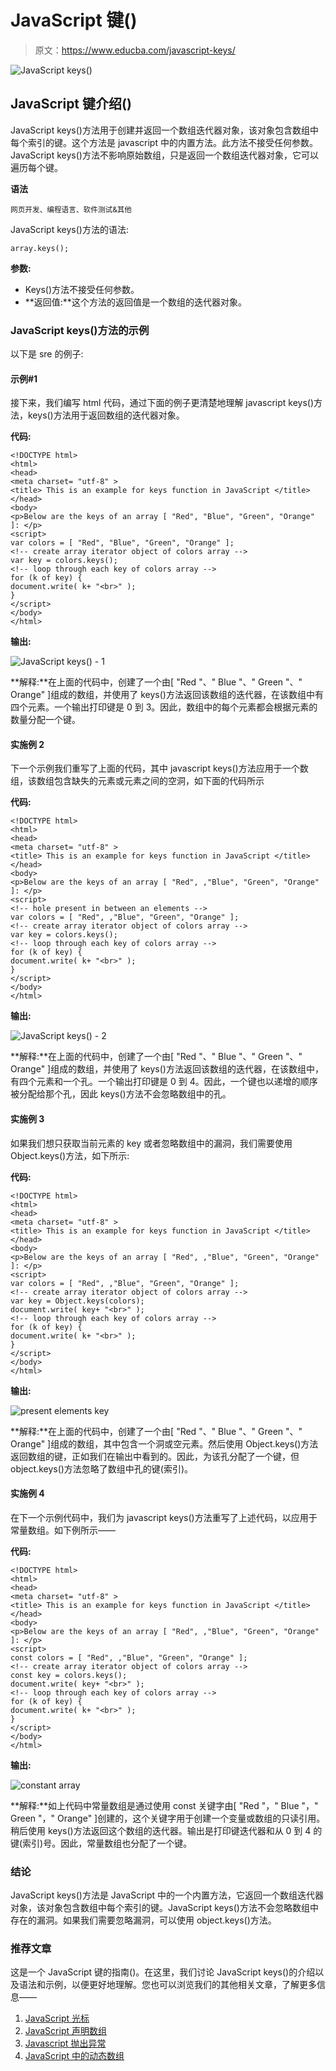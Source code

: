 # JavaScript 键()

> 原文：<https://www.educba.com/javascript-keys/>

![JavaScript keys()](img/4d8ec9d6c5a6a5a9f9d576cb3dda3d3b.png)



## JavaScript 键介绍()

JavaScript keys()方法用于创建并返回一个数组迭代器对象，该对象包含数组中每个索引的键。这个方法是 javascript 中的内置方法。此方法不接受任何参数。JavaScript keys()方法不影响原始数组，只是返回一个数组迭代器对象，它可以遍历每个键。

**语法**

<small>网页开发、编程语言、软件测试&其他</small>

JavaScript keys()方法的语法:

```
array.keys();
```

**参数:**

*   Keys()方法不接受任何参数。
*   **返回值:**这个方法的返回值是一个数组的迭代器对象。

### JavaScript keys()方法的示例

以下是 sre 的例子:

#### 示例#1

接下来，我们编写 html 代码，通过下面的例子更清楚地理解 javascript keys()方法，keys()方法用于返回数组的迭代器对象。

**代码:**

```
<!DOCTYPE html>
<html>
<head>
<meta charset= "utf-8" >
<title> This is an example for keys function in JavaScript </title>
</head>
<body>
<p>Below are the keys of an array [ "Red", "Blue", "Green", "Orange" ]: </p>
<script>
var colors = [ "Red", "Blue", "Green", "Orange" ];
<!-- create array iterator object of colors array -->
var key = colors.keys();
<!-- loop through each key of colors array -->
for (k of key) {
document.write( k+ "<br>" );
}
</script>
</body>
</html>
```

**输出:**

![JavaScript keys() - 1](img/fc396d6b78c1da859c2d0fd0193c2fb0.png)



**解释:**在上面的代码中，创建了一个由[ "Red "、" Blue "、" Green "、" Orange" ]组成的数组，并使用了 keys()方法返回该数组的迭代器，在该数组中有四个元素。一个输出打印键是 0 到 3。因此，数组中的每个元素都会根据元素的数量分配一个键。

#### 实施例 2

下一个示例我们重写了上面的代码，其中 javascript keys()方法应用于一个数组，该数组包含缺失的元素或元素之间的空洞，如下面的代码所示

**代码:**

```
<!DOCTYPE html>
<html>
<head>
<meta charset= "utf-8" >
<title> This is an example for keys function in JavaScript </title>
</head>
<body>
<p>Below are the keys of an array [ "Red", ,"Blue", "Green", "Orange" ]: </p>
<script>
<!-- hole present in between an elements -->
var colors = [ "Red", ,"Blue", "Green", "Orange" ];
<!-- create array iterator object of colors array -->
var key = colors.keys();
<!-- loop through each key of colors array -->
for (k of key) {
document.write( k+ "<br>" );
}
</script>
</body>
</html>
```

**输出:**

![JavaScript keys() - 2](img/16ba70b7f5ffc4966afc820a939b6490.png)



**解释:**在上面的代码中，创建了一个由[ "Red "、" Blue "、" Green "、" Orange" ]组成的数组，并使用了 keys()方法返回该数组的迭代器，在该数组中，有四个元素和一个孔。一个输出打印键是 0 到 4。因此，一个键也以递增的顺序被分配给那个孔，因此 keys()方法不会忽略数组中的孔。

#### 实施例 3

如果我们想只获取当前元素的 key 或者忽略数组中的漏洞，我们需要使用 Object.keys()方法，如下所示:

**代码:**

```
<!DOCTYPE html>
<html>
<head>
<meta charset= "utf-8" >
<title> This is an example for keys function in JavaScript </title>
</head>
<body>
<p>Below are the keys of an array [ "Red", ,"Blue", "Green", "Orange" ]: </p>
<script>
var colors = [ "Red", ,"Blue", "Green", "Orange" ];
<!-- create array iterator object of colors array -->
var key = Object.keys(colors);
document.write( key+ "<br>" );
<!-- loop through each key of colors array -->
for (k of key) {
document.write( k+ "<br>" );
}
</script>
</body>
</html>
```

**输出:**

![present elements key](img/7a0b6efff3448e7ce3f95611c3a65cf3.png)



**解释:**在上面的代码中，创建了一个由[ "Red "、" Blue "、" Green "、" Orange" ]组成的数组，其中包含一个洞或空元素。然后使用 Object.keys()方法返回数组的键，正如我们在输出中看到的。因此，为该孔分配了一个键，但 object.keys()方法忽略了数组中孔的键(索引)。

#### 实施例 4

在下一个示例代码中，我们为 javascript keys()方法重写了上述代码，以应用于常量数组。如下例所示——

**代码:**

```
<!DOCTYPE html>
<html>
<head>
<meta charset= "utf-8" >
<title> This is an example for keys function in JavaScript </title>
</head>
<body>
<p>Below are the keys of an array [ "Red", ,"Blue", "Green", "Orange" ]: </p>
<script>
const colors = [ "Red", ,"Blue", "Green", "Orange" ];
<!-- create array iterator object of colors array -->
const key = colors.keys();
document.write( key+ "<br>" );
<!-- loop through each key of colors array -->
for (k of key) {
document.write( k+ "<br>" );
}
</script>
</body>
</html>
```

**输出:**

![constant array](img/89283c971616cd75d0582db8107ccb94.png)



**解释:**如上代码中常量数组是通过使用 const 关键字由[ "Red "，" Blue "，" Green "，" Orange" ]创建的，这个关键字用于创建一个变量或数组的只读引用。稍后使用 keys()方法返回这个数组的迭代器。输出是打印键迭代器和从 0 到 4 的键(索引)号。因此，常量数组也分配了一个键。

### 结论

JavaScript keys()方法是 JavaScript 中的一个内置方法，它返回一个数组迭代器对象，该对象包含数组中每个索引的键。JavaScript keys()方法不会忽略数组中存在的漏洞。如果我们需要忽略漏洞，可以使用 object.keys()方法。

### 推荐文章

这是一个 JavaScript 键的指南()。在这里，我们讨论 JavaScript keys()的介绍以及语法和示例，以便更好地理解。您也可以浏览我们的其他相关文章，了解更多信息——

1.  [JavaScript 光标](https://www.educba.com/javascript-cursor/)
2.  [JavaScript 声明数组](https://www.educba.com/javascript-declare-array/)
3.  [Javascript 抛出异常](https://www.educba.com/javascript-throw-exception/)
4.  [JavaScript 中的动态数组](https://www.educba.com/dynamic-array-in-javascript/)





